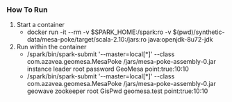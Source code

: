 ### How To Run ###

1. Start a container
   - docker run -it --rm -v $SPARK_HOME:/spark:ro -v $(pwd)/synthetic-data/mesa-poke/target/scala-2.10:/jars:ro java:openjdk-8u72-jdk
2. Run within the container
   - /spark/bin/spark-submit '--master=local[*]' --class com.azavea.geomesa.MesaPoke /jars/mesa-poke-assembly-0.jar instance leader root password GeoMesa point:true:10:10
   - /spark/bin/spark-submit '--master=local[*]' --class com.azavea.geomesa.MesaPoke /jars/mesa-poke-assembly-0.jar geowave zookeeper root GisPwd geomesa.test point:true:10:10
